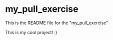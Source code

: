 # my_pull_exercise

This is the README file for the "my_pull_exercise"

This is my cool project! :) 
